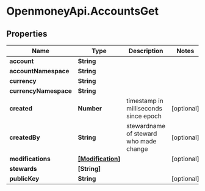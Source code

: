 # OpenmoneyApi.AccountsGet

## Properties
Name | Type | Description | Notes
------------ | ------------- | ------------- | -------------
**account** | **String** |  | 
**accountNamespace** | **String** |  | 
**currency** | **String** |  | 
**currencyNamespace** | **String** |  | 
**created** | **Number** | timestamp in milliseconds since epoch | [optional] 
**createdBy** | **String** | stewardname of steward who made change | [optional] 
**modifications** | [**[Modification]**](Modification.md) |  | [optional] 
**stewards** | **[String]** |  | 
**publicKey** | **String** |  | [optional] 


